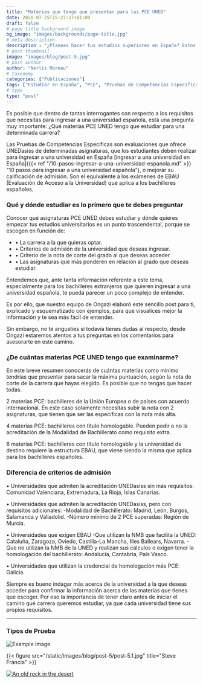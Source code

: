 ```yaml
---
title: "Materias que tengo que presentar para las PCE UNED"
date: 2020-07-25T15:27:17+01:00
draft: false
# page title background image
bg_image: "images/backgrounds/page-title.jpg"
# meta description
description : "¿Planeas hacer tus estudios superiores en España? Estos 10 pasos para ingresar a una universidad española, te ofrecerán toda la info que necesitas saber."
# post thumbnail
image: "images/blog/post-5.jpg"
# post author
author: "Nerlis Moreau"
# taxonomy
categories: ["Publicaciones"]
tags: ["Estudiar en España", "PCE", "Pruebas de Competencias Específicas", "Universidad en España", "Universidad Española"]
# type
type: "post"
---
```


Es posible que dentro de tantas interrogantes con respecto a los requisitos que necesitas para ingresar a una universidad española, está una pregunta muy importante: ¿Qué materias PCE UNED tengo que estudiar para una determinada carrera?

Las Pruebas de Competencias Específicas son evaluaciones que ofrece UNEDasiss de determinadas asignaturas, que los estudiantes deben realizar para ingresar a una universidad en España [ingresar a una universidad en España]({{< ref "/10-pasos-ingresar-a-una-universidad-espanola.md" >}} "10 pasos para ingresar a una universidad española"), o mejorar su calificación de admisión. Son el equivalente a los exámenes de EBAU (Evaluación de Acceso a la Universidad) que aplica a los bachilleres españoles.

### Qué y dónde estudiar es lo primero que te debes preguntar

Conocer qué asignaturas PCE UNED debes estudiar y dónde quieres empezar tus estudios universitarios es un punto trascendental, porque se escogen en función de:

* • La carrera a la que quieras optar.
* • Criterios de admisión de la universidad que deseas ingresar.
* • Criterio de la nota de corte del grado al que deseas acceder
* • Las asignaturas que más ponderen en relación al grado que deseas estudiar.

Entendemos que, ante tanta información referente a este tema, especialmente para los bachilleres extranjeros que quieren ingresar a una universidad española, te pueda parecer un poco complejo de entender.

Es por ello, que nuestro equipo de Ongazi elaboró este sencillo post para ti, explicado y esquematizado con ejemplos, para que visualices mejor la información y te sea más fácil de entender.

Sin embargo, no te angusties si todavía tienes dudas al respecto, desde Ongazi estaremos atentos a tus preguntas en los comentarios para asesorarte en este camino.

### ¿De cuántas materias PCE UNED tengo que examinarme?

En este breve resumen conocerás de cuántas materias como mínimo tendrías que presentar para sacar la máxima puntuación, según la nota de corte de la carrera que hayas elegido. Es posible que no tengas que hacer todas.

2 materias PCE: bachilleres de la Unión Europea o de países con acuerdo internacional. En este caso solamente necesitas subir la nota con 2 asignaturas, que tienen que ser las específicas con la nota más alta.

4 materias PCE: bachilleres con título homologable. Pueden pedir o no la acreditación de la Modalidad de Bachillerato como requisito extra.

6 materias PCE: bachilleres con título homologable y la universidad de destino requiere la estructura EBAU, que viene siendo la misma que aplica para los bachilleres españoles.

### Diferencia de criterios de admisión

• Universidades que admiten la acreditación UNEDasiss sin más requisitos: Comunidad Valenciana, Extremadura, La Rioja, Islas Canarias.

• Universidades que admiten la acreditación UNEDasiss, pero con requisitos adicionales:
  -Modalidad de Bachillerato: Madrid, León, Burgos, Salamanca y Valladolid.
  -Número mínimo de 2 PCE superadas: Región de Murcia.

• Universidades que exigen EBAU
  -Que utilizan la NMB que facilita la UNED: Cataluña, Zaragoza, Oviedo, Castilla-La Mancha, Illes Ballears, Navarra.
  -Que no utilizan la NMB de la UNED y realizan sus cálculos o exigen tener la homologación del bachillerato: Andalucía, Cantabria, País Vasco.

• Universidades que utilizan la credencial de homologación más PCE: Galicia.

Siempre es bueno indagar más acerca de la universidad a la que deseas acceder para confirmar la información acerca de las materias que tienes que escoger. Por eso la importancia de tener claro antes de iniciar el camino qué carrera queremos estudiar, ya que cada universidad tiene sus propios requisitos.

---

### Tipos de Prueba

![Example image](/static/images/blog/post-5/post-5.1.jpg)

{{< figure src="/static/images/blog/post-5/post-5.1.jpg" title="Steve Francia" >}}

[![An old rock in the desert](/static/images/blog/post-5/post-5.1.jpg "Shiprock, New Mexico by Beau Rogers")](https://www.flickr.com/photos/beaurogers/31833779864/in/photolist-Qv3rFw-34mt9F-a9Cmfy-5Ha3Zi-9msKdv-o3hgjr-hWpUte-4WMsJ1-KUQ8N-deshUb-vssBD-6CQci6-8AFCiD-zsJWT-nNfsgB-dPDwZJ-bn9JGn-5HtSXY-6CUhAL-a4UTXB-ugPum-KUPSo-fBLNm-6CUmpy-4WMsc9-8a7D3T-83KJev-6CQ2bK-nNusHJ-a78rQH-nw3NvT-7aq2qf-8wwBso-3nNceh-ugSKP-4mh4kh-bbeeqH-a7biME-q3PtTf-brFpgb-cg38zw-bXMZc-nJPELD-f58Lmo-bXMYG-bz8AAi-bxNtNT-bXMYi-bXMY6-bXMYv)

